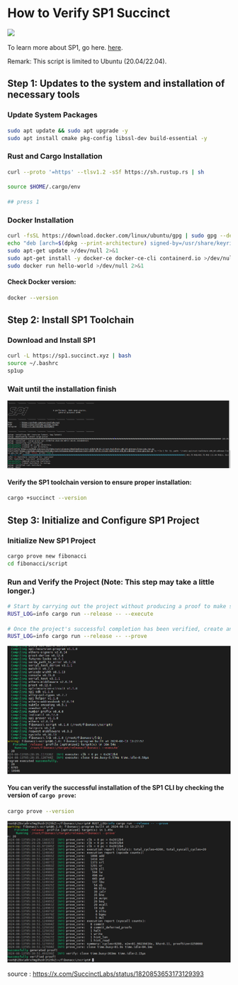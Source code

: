 # How to Verify SP1 Succinct

<img src="https://gcdnb.pbrd.co/images/KIMJIIgEbNVi.png?o=1" width="2000"/>


To learn more about SP1, go here. [here](https://docs.succinct.xyz/introduction.html).


Remark: This script is limited to Ubuntu (20.04/22.04). 


## Step 1: Updates to the system and installation of necessary tools

### Update System Packages
```bash
sudo apt update && sudo apt upgrade -y
sudo apt install cmake pkg-config libssl-dev build-essential -y
```

### Rust and Cargo Installation
```bash
curl --proto '=https' --tlsv1.2 -sSf https://sh.rustup.rs | sh

source $HOME/.cargo/env

## press 1
```

### Docker Installation
```bash
curl -fsSL https://download.docker.com/linux/ubuntu/gpg | sudo gpg --dearmor -o /usr/share/keyrings/docker-archive-keyring.gpg
echo "deb [arch=$(dpkg --print-architecture) signed-by=/usr/share/keyrings/docker-archive-keyring.gpg] https://download.docker.com/linux/ubuntu $(lsb_release -cs) stable" | sudo tee /etc/apt/sources.list.d/docker.list > /dev/null
sudo apt-get update >/dev/null 2>&1
sudo apt-get install -y docker-ce docker-ce-cli containerd.io >/dev/null 2>&1
sudo docker run hello-world >/dev/null 2>&1
```
#### Check Docker version:
```bash
docker --version
```

## Step 2: Install SP1 Toolchain

### Download and Install SP1 
```bash
curl -L https://sp1.succinct.xyz | bash
source ~/.bashrc
sp1up
```
### Wait until the installation finish
![1](https://raw.githubusercontent.com/mumeido/SP1_Succinct/main/sp1.PNG)


#### Verify the SP1 toolchain version to ensure proper installation:
```bash
cargo +succinct --version
```

## Step 3: Initialize and Configure SP1 Project

### Initialize New SP1 Project
```bash
cargo prove new fibonacci
cd fibonacci/script
```

### Run and Verify the Project (Note: This step may take a little longer.)
```bash
# Start by carrying out the project without producing a proof to make sure everything is configured correctly:
RUST_LOG=info cargo run --release -- --execute

# Once the project's successful completion has been verified, create and examine ZK proof:
RUST_LOG=info cargo run --release -- --prove
```
![2](https://raw.githubusercontent.com/mumeido/SP1_Succinct/main/sp1_2.PNG)
#### You can verify the successful installation of the SP1 CLI by checking the version of `cargo prove`:
```bash
cargo prove --version
```
![3](https://raw.githubusercontent.com/mumeido/SP1_Succinct/main/sp1_3.PNG)

source : https://x.com/SuccinctLabs/status/1820853653173129393


